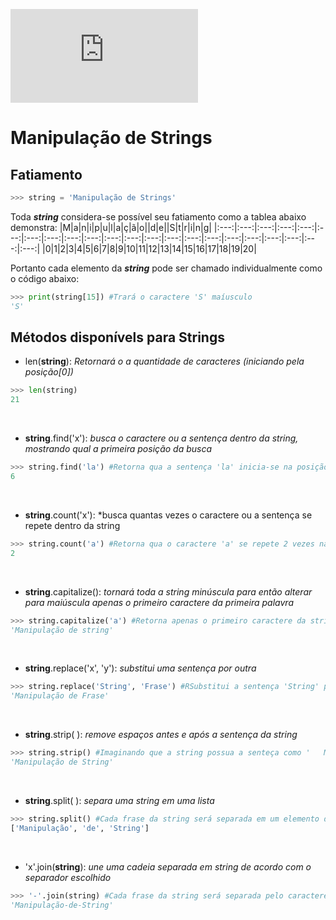 ![](https://under-linux.org/attachment.php?attachmentid=13468&d=1401234724)
# Manipulação de Strings 
## Fatiamento
```python
>>> string = 'Manipulação de Strings'
```

Toda ***string*** considera-se possível seu fatiamento como a tablea abaixo demonstra:
|M|a|n|i|p|u|l|a|ç|ã|o||d|e||S|t|r|i|n|g|
|:---:|:---:|:---:|:---:|:---:|:---:|:---:|:---:|:---:|:---:|:---:|:---:|:---:|:---:|:---:|:---:|:---:|:---:|:---:|:---:|:---:|:---:|
|0|1|2|3|4|5|6|7|8|9|10|11|12|13|14|15|16|17|18|19|20|


Portanto cada elemento da ***string*** pode ser chamado individualmente como o código abaixo:
```python
>>> print(string[15]) #Trará o caractere 'S' maíusculo
'S'
```
## Métodos disponívels para Strings
* len(**string**): *Retornará o a quantidade de caracteres (iniciando pela posição[0])*
```python
>>> len(string) 
21
```
&nbsp;
* **string**.find('x'): *busca o caractere ou a sentença dentro da string, mostrando qual a primeira posição da busca*
```python
>>> string.find('la') #Retorna qua a sentença 'la' inicia-se na posição 6 dentro da string
6
```
&nbsp;
* **string**.count('x'): *busca quantas vezes o caractere ou a sentença se repete dentro da string
```python
>>> string.count('a') #Retorna qua o caractere 'a' se repete 2 vezes na string
2
```
&nbsp;
* **string**.capitalize(): *tornará toda a string minúscula para então alterar para maiúscula apenas o primeiro caractere da primeira palavra*
```python
>>> string.capitalize('a') #Retorna apenas o primeiro caractere da string em maiúsculo 
'Manipulação de string'
```
&nbsp;
* **string**.replace('x', 'y'): *substitui uma sentença por outra*
```python
>>> string.replace('String', 'Frase') #RSubstitui a sentença 'String' por 'Frase'  
'Manipulação de Frase'
```
&nbsp;
* **string**.strip( ): *remove espaços antes e após a sentença da string*
```python
>>> string.strip() #Imaginando que a string possua a senteça como '   Manipulação de String   ', o método split se encarrega de remover os espaços acidentais
'Manipulação de String'
```
&nbsp;
* **string**.split( ): *separa uma string em uma lista*
```python
>>> string.split() #Cada frase da string será separada em um elemento de uma lista
['Manipulação', 'de', 'String']
```
&nbsp;
* 'x'.join(**string**): *une uma cadeia separada em string de acordo com o separador escolhido*
```python
>>> '-'.join(string) #Cada frase da string será separada pelo caractere escolhido
'Manipulação-de-String'
```
&nbsp;